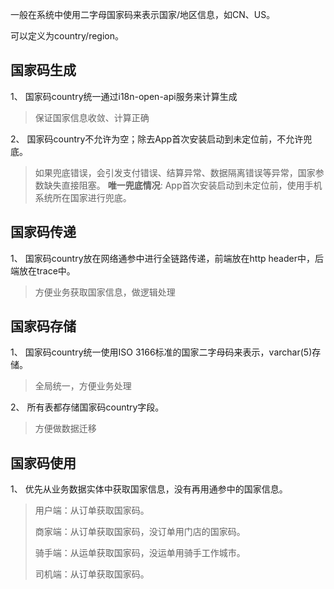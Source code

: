 一般在系统中使用二字母国家码来表示国家/地区信息，如CN、US。

可以定义为country/region。

## 国家码生成
1、<Badge type="danger" text="强制" /> 国家码country统一通过i18n-open-api服务来计算生成
> 保证国家信息收敛、计算正确
> 
2、<Badge type="danger" text="强制" /> 国家码country不允许为空；除去App首次安装启动到未定位前，不允许兜底。
> 如果兜底错误，会引发支付错误、结算异常、数据隔离错误等异常，国家参数缺失直接阻塞。
> **唯一兜底情况**: App首次安装启动到未定位前，使用手机系统所在国家进行兜底。


## 国家码传递
1、<Badge type="danger" text="强制"/>  国家码country放在网络通参中进行全链路传递，前端放在http header中，后端放在trace中。
> 方便业务获取国家信息，做逻辑处理

## 国家码存储
1、<Badge type="danger" text="强制"/>  国家码country统一使用ISO 3166标准的国家二字母码来表示，varchar(5)存储。
> 全局统一，方便业务处理

2、<Badge type="warning" text="建议"/>  所有表都存储国家码country字段。
> 方便做数据迁移



## 国家码使用
1、 <Badge type="warning" text="建议"/>  优先从业务数据实体中获取国家信息，没有再用通参中的国家信息。
> 用户端：从订单获取国家码。
> 
> 商家端：从订单获取国家码，没订单用门店的国家码。
> 
> 骑手端：从运单获取国家码，没运单用骑手工作城市。
> 
> 司机端：从订单获取国家码。

